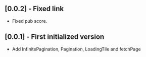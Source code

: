 ## [0.0.2] - Fixed link

* Fixed pub score.

## [0.0.1] - First initialized version

* Add InfinitePagination, Pagination, LoadingTile and fetchPage

